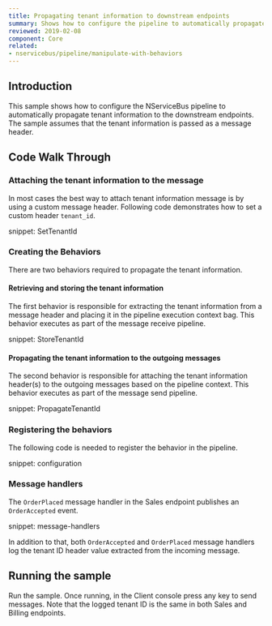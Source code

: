 ```yaml
---
title: Propagating tenant information to downstream endpoints
summary: Shows how to configure the pipeline to automatically propagate tenant information to downstream endpoints
reviewed: 2019-02-08
component: Core
related:
- nservicebus/pipeline/manipulate-with-behaviors
---
```



## Introduction

This sample shows how to configure the NServiceBus pipeline to automatically propagate tenant information to the downstream endpoints. The sample assumes that the tenant information is passed as a message header.


## Code Walk Through


### Attaching the tenant information to the message

In most cases the best way to attach tenant information message is by using a custom message header. Following code demonstrates how to set a custom header `tenant_id`.

snippet: SetTenantId


### Creating the Behaviors

There are two behaviors required to propagate the tenant information.


#### Retrieving and storing the tenant information

The first behavior is responsible for extracting the tenant information from a message header and placing it in the pipeline execution context bag. This behavior executes as part of the message receive pipeline.

snippet: StoreTenantId


#### Propagating the tenant information to the outgoing messages

The second behavior is responsible for attaching the tenant information header(s) to the outgoing messages based on the pipeline context. This behavior executes as part of the message send pipeline.

snippet: PropagateTenantId


### Registering the behaviors

The following code is needed to register the behavior in the pipeline.

snippet: configuration


### Message handlers

The `OrderPlaced` message handler in the Sales endpoint publishes an `OrderAccepted` event.

snippet: message-handlers

In addition to that, both `OrderAccepted` and `OrderPlaced` message handlers log the tenant ID header value extracted from the incoming message.


## Running the sample

Run the sample. Once running, in the Client console press any key to send messages. Note that the logged tenant ID is the same in both Sales and Billing endpoints.
